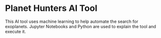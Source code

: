# Planet Hunters AI Tool
This AI tool uses machine learning to help automate the search for exoplanets. Jupyter Notebooks and Python are used to explain the tool and execute it.
